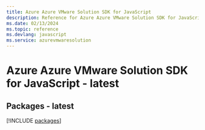 ```yaml
---
title: Azure Azure VMware Solution SDK for JavaScript
description: Reference for Azure Azure VMware Solution SDK for JavaScript
ms.date: 02/13/2024
ms.topic: reference
ms.devlang: javascript
ms.service: azurevmwaresolution
---
```

# Azure Azure VMware Solution SDK for JavaScript - latest
## Packages - latest
[!INCLUDE [packages](azure-vmware-solution-index.md)]